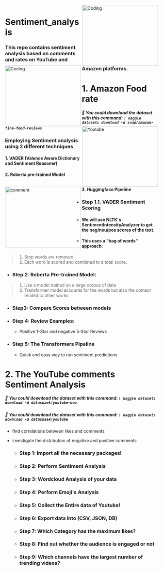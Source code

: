 <img align="right"  alt="Coding" height= "200" width="250"  src="https://cdn.dribbble.com/users/247769/screenshots/6193788/media/ef684d0bf94d33a70251db49da02301e.gif">

<img align="left" alt="Coding" height= "200" width="250"  src="https://cdn.dribbble.com/users/954572/screenshots/16765270/media/9265ca52c0278b81ce7e656f8f3356ce.gif">

<img alt="Youtube" align="right" height= "200" width="250" src="https://media.giphy.com/media/v1.Y2lkPTc5MGI3NjExZ2JwY2Nvajd0ZGo4bDVmZzl6b3p0MDgwYWpiam93cTMyMW5tcm4zNCZlcD12MV9pbnRlcm5hbF9naWZfYnlfaWQmY3Q9Zw/13Nc3xlO1kGg3S/giphy.gif"  >
<img alt="comment" align="left" height= "200" width="250" src="https://media.giphy.com/media/v1.Y2lkPTc5MGI3NjExamM5cGtyYjRrZHF3ZXV0b3JrbWxvNGI0YWU4dXVtbm90bzFqb2VydSZlcD12MV9pbnRlcm5hbF9naWZfYnlfaWQmY3Q9cw/hbwUaes8G8b17sPg9R/giphy.gif">

# Sentiment_analysis
### This repo contains sentiment analysis based on comments and rates on YouTube and Amazon platforms.


# **1. Amazon Food rate**  

##### :red_circle: **You could download the dataset with this command: ``` ! kaggle datasets download -d snap/amazon-fine-food-reviews  ```**

###  Employing Sentiment analysis using 2 different techniques

#### 1. VADER (Valence Aware Dictionary and Sentiment Reasoner)
#### 2. Roberta pre-trained Model
#### 3. Huggingface Pipeline

* ### Step 1.1. VADER Sentiment Scoring

    * #### We will use NLTK's **SentimentIntensityAnalyzer** to get the neg/neu/pos scores of the text.

    * #### This uses a "bag of words" approach:
> 1. Stop words are removed
> 2. Each word is scored and combined to a total score.

* ### Step 2. Roberta Pre-trained Model:
> 1. Use a model trained on a large corpus of data
> 2. Transformer model accounts for the words but also the context related to other works

* ### Step3: Compare Scores between models

* ### Step 4: Review Examples:
    * Positive 1-Star and negative 5-Star Reviews
* ### Step 5: The Transformers Pipeline
    * Quick and easy way to run sentiment predictions
 

# **2. The YouTube comments Sentiment Analysis**
##### :red_circle: **You could download the dataset with this command: ``` ! kaggle datasets download -d datasnaek/youtube-new ```**
##### :red_circle: **You could download the dataset with this command: ``` ! kaggle datasets download -d datasnaek/youtube ```**
  * find correlations between likes and comments
  * investigate the distribution of negative and positive comments

    * ### Step 1: Import all the necessary packages!
    * ### Step 2: Perform Sentiment Analysis
    * ### Step 3: Wordcloud Analysis of your data
    * ### Step 4: Perform Emoji's Analysis
    * ### Step 5: Collect the Entire data of Youtube!
    * ### Step 6: Export data into (CSV, JSON, DB)
    * ### Step 7: Which Category has the maximum likes?
    * ### Step 8: Find out whether the audience is engaged or not
    * ### Step 9: Which channels have the largest number of trending videos?
